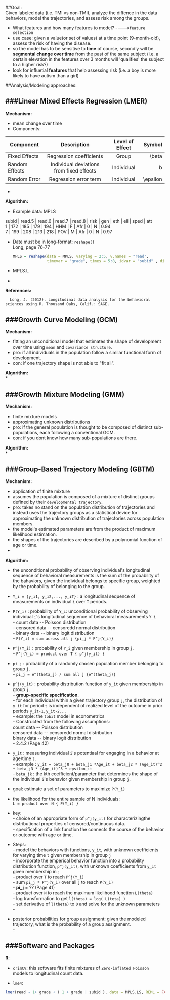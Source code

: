 ##Goal:  
Given labeled data (i.e. TMI vs non-TMI), analyze the diffence in the data behaviors, model the trajectories, and assess risk among the groups.  
* What features and how many features to model? ---->`feature selection`  
* use case: given a value(or set of values) at a time point (9-month-old), assess the risk of having the disease.  
* so the model has to be sensitive to **time** of course, secondly will be **segmental change over time** from the past of the same subject (i.e. a certain elevation in the features over 3 months will 'qualifies' the subject to a higher risk?) 
* look for influetial **features** that help assessing risk (i.e. a boy is more likely to have autism than a girl)  



##Analysis/Modeling approaches:  

###Linear Mixed Effects Regression (LMER)  
-------------------------  
**Mechanism:**  
* mean change over time  
* Components: 

| Component      |                          Description     | Level of Effect  | Symbol   |    
|--------------- |:----------------------------------------:|:----------------:| --------:|    
| Fixed Effects  | Regression coefficients                  | Group            | \beta    |       
| Random Effects | Individual deviations from fixed effects | Individual       | b        |       
| Random Error   | Regression error term                    | Individual       | \epsilon |     

* 

**Algorithm:**  
* Example data: MPLS  

subid | read.5 | read.6 | read.7 | read.8 | risk | gen | eth | ell | sped | att  
1 | 172 | 185 | 179 | 194 | HHM | F | Afr | 0 | N | 0.94  
7 | 199 | 208 | 213 | 218 | POV | M | Afr | 0 | N | 0.97  

* Date must be in long-format: `reshape()`  
    Long, page 76-77  

  ```r
  MPLS = reshape(data = MPLS, varying = 2:5, v.names = "read", 
                 timevar = "grade", times = 5:8, idvar = "subid" , direction = "long" )
  ```
* MPLS.L  



* 


**References:**  
```
  Long, J. (2012). Longitudinal data analysis for the behavioral sciences using R. Thousand Oaks, Calif.: SAGE.
```  


###Growth Curve Modeling (GCM)  
-------------------  
**Mechanism:**  
* fitting an unconditional model that estimates the shape of development over time using `mean` and `covariance structure`.  
* pro: if all individuals in the population follow a similar functional form of development.  
* con: if one trajectory shape is not able to "fit all".  

**Algorithm:**  
* 


###Growth Mixture Modeling (GMM)  
-------------------------  
**Mechanism:**  
* finite mixture models  
* approximating unknown distributions  
* pro: if the general population is thought to be composed of distinct sub-populations, each following a conventional GCM.  
* con: if you dont know how many sub-populations are there.  

**Algorithm:**  
*  

###Group-Based Trajectory Modeling (GBTM)  
--------------------  
**Mechanism:**  
* application of finite mixture  
* assumes the population is composed of a mixture of distinct groups defined by their `developmental trajectory`.  
* pro: takes no stand on the population distribution of trajectories and instead uses the trajectory groups as a statistical device for approximating the unknown distribution of trajectories across population members.  
* the model's estimated parameters are from the product of maximum likelihood estimation.  
* the shapes of the trajectories are described by a polynomial function of age or time.  
*   

**Algorithm:**  
* the unconditional probability of observing individual's longitudinal sequence of behavioral measurements is the sum of the probability of the bahaviors, given the individual belongs to specific group, weighted by the probability of belonging to the group.  
* `Y_i = {y_i1, y_i2,..., y_iT}` : a longitudinal sequence of measurements on individual `i` over `T` periods.  
* `P(Y_i)` : probability of `Y_i`: unconditional probability of observing individual `i`'s longitudinal sequence of behavioral measurements `Y_i`     
        - count data -- Poisson distribution  
        - censored data -- censoredd normal distribution  
        - binary data -- binary logit distribution  
        - `P(Y_i) = sum across all j {pi_j * P^j(Y_i)}`  

* `P^j(Y_i)` : probability of `Y_i` given membership in group `j`.  
        - `P^j(Y_i) = product over T { p^j(y_it) }`  
* `pi_j` : probability of a randomly chosen population member belonging to group `j`.  
        - `pi_j = e^(theta_j) / sum all j {e^(theta_j)}`  
* `p^j(y_it)` : probability distribution function of `y_it` given membership in group `j`.  
        - **group-specific specification**.  
        - for each individual within a given trajectory group `j`, the distribution of `y_it` for period `t` is independent of realized level of the outcome in prior periods `y_it-1`, `y_it-2`, ...  
        - example: the `tobit` model in econometrics  
        - Constructed from the following assumptions:  
            count data -- Poisson distribution  
            censored data -- censoredd normal distribution  
            binary data -- binary logit distribution  
        - 2.4.2 (Page 42)  
* `y_it` : measuring individual `i`'s potentiaal for engaging in a behavior at age/time `t`.  
        - example : `y_it = beta_j0 + beta_j1 *Age_it + beta_j2 * (Age_it)^2 + beta_j3 * (Age_it)^3 + epsilon_it`  
        - `beta_jk` : the `k`th coefficient/parameter that determines the shape of the individual `i`'s behavior given membership in group `j`.  
* goal: estimate a set of parameters to maximize `P(Y_i)`  
* the likelihood for the entire sample of N individuals:  
        `L = product over N { P(Y_i) }`  
* key:  
        - choice of an appropriate form of `p^j(y_it)` for characterizingthe distributional properties of censored/continuous data.  
        - specification of a link function the connects the course of the behavior or outcome with age or time.  
* Steps:  
        - model the behaviors with functions, `y_it`, with unknown coefficients for varying time `t` given membership in group `j`  
        - incorporate the emperical behavior function into a probability distribution function, `p^j(y_it)`, with unknown coefficients from `y_it` given membership in `j`   
        - product over `T` to reach `P^j(Y_i)`  
        - sum `pi_j * P^j(Y_i)` over all `j` to reach `P(Y_i)`   
            - **pi_j** = ?? (Page 41)   
        - product over `N` to reach the maximum likelihood function `L(theta)`  
        - log transformation to get `l(theta) = log( L(teta) )`  
        - set derivative of  `l(theta)` to `0` and solve for the unknown parameters  
        - 
* posterior probabilities for group assignment: given the modeled trajectory, what is the probability of a group assignment.  
        - 


###Software and Packages  
-----------------  
**R**:  
* `crimCV`: this software fits finite mixtures of `Zero-inflated Poisson` models to longitudinal count data.  

* `lme4`: 
```r
lmer(read ~ 1+ grade + ( 1 + grade | subid ), data = MPLS.LS, REML = FALSE)  
```  





